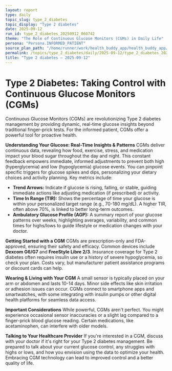 ```yaml
---
layout: report
type: daily
topic_slug: type_2_diabetes
topic_display: "Type 2 diabetes"
date: 2025-09-12
run_id: type_2_diabetes_20250912_060742
theme: "The Role of Continuous Glucose Monitors (CGMs) in Daily Life"
persona: "Persona.INFORMED_PATIENT"
source_plan_path: "/home/runner/work/health_buddy_app/health_buddy_app/.results/type_2_diabetes/weekly_plan/2025-09-08/plan.json"
permalink: /topics/type_2_diabetes/daily/2025-09-12/type_2_diabetes_20250912_060742/
title: "Type 2 diabetes — 2025-09-12"
---
```


# Type 2 Diabetes: Taking Control with Continuous Glucose Monitors (CGMs)

Continuous Glucose Monitors (CGMs) are revolutionizing Type 2 diabetes management by providing dynamic, real-time glucose insights beyond traditional finger-prick tests. For the informed patient, CGMs offer a powerful tool for proactive health.

**Understanding Your Glucose: Real-Time Insights & Patterns**
CGMs deliver continuous data, revealing how food, exercise, stress, and medication impact your blood sugar throughout the day and night. This constant feedback empowers immediate, informed adjustments to prevent both high (hyperglycemia) and low (hypoglycemia) glucose events. You can pinpoint specific triggers for glucose spikes and dips, personalizing your dietary choices and activity planning. Key metrics include:
*   **Trend Arrows:** Indicate if glucose is rising, falling, or stable, guiding immediate actions like adjusting medication (if prescribed) or activity.
*   **Time In Range (TIR):** Shows the percentage of time your glucose is within your personalized target range (e.g., 70-180 mg/dL). A higher TIR, often above 70%, is linked to better long-term outcomes.
*   **Ambulatory Glucose Profile (AGP):** A summary report of your glucose patterns over weeks, highlighting averages, variability, and common times for highs/lows to guide lifestyle or medication changes with your doctor.

**Getting Started with a CGM**
CGMs are prescription-only and FDA-approved, ensuring their safety and efficacy. Common devices include **Dexcom G6/G7** and **FreeStyle Libre 2/3**. Insurance coverage for Type 2 diabetes often requires insulin use or a history of severe hypoglycemia, so check your plan. Costs vary, but manufacturer patient assistance programs or discount cards can help.

**Wearing & Living with Your CGM**
A small sensor is typically placed on your arm or abdomen and lasts 10-14 days. Minor side effects like skin irritation or adhesion issues can occur. CGMs connect to smartphone apps and smartwatches, with some integrating with insulin pumps or other digital health platforms for seamless data access.

**Important Considerations**
While powerful, CGMs aren't perfect. You might experience occasional sensor inaccuracies or a slight lag compared to a finger-prick blood glucose reading. Certain medications, like acetaminophen, can interfere with older models.

**Talking to Your Healthcare Provider**
If you're interested in a CGM, discuss with your doctor if it's right for your Type 2 diabetes management. Be prepared to talk about your current glucose control, any struggles with highs or lows, and how you envision using the data to optimize your health. Embracing CGM technology can lead to improved control and a better quality of life.

